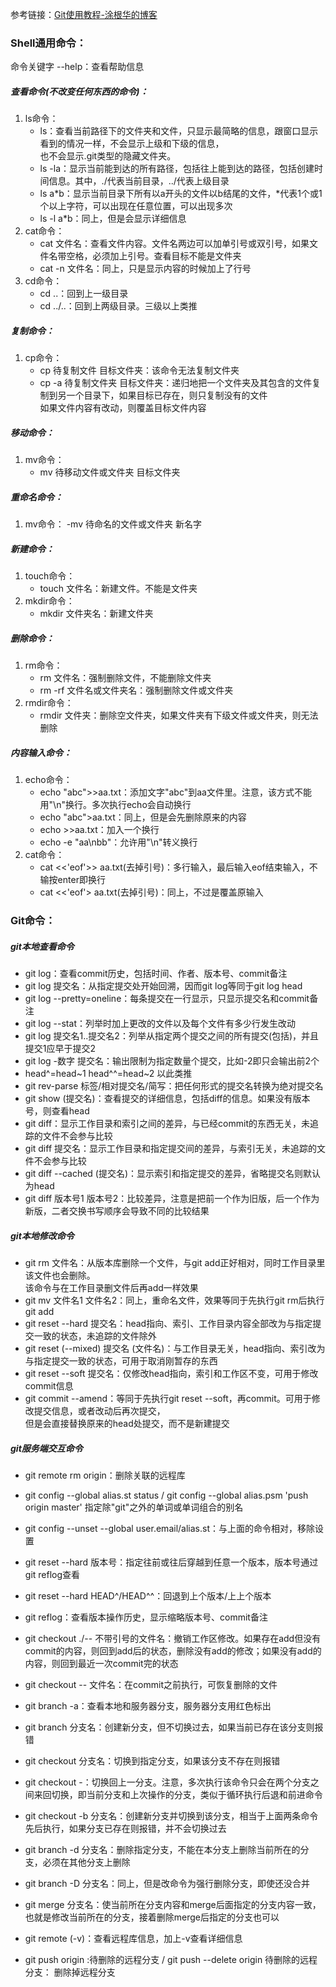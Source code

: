 参考链接：[Git使用教程-涂根华的博客](http://www.cnblogs.com/tugenhua0707/p/4050072.html)

### Shell通用命令：
命令关键字 --help：查看帮助信息
##### 查看命令(不改变任何东西的命令)：
1. ls命令：
    - ls：查看当前路径下的文件夹和文件，只显示最简略的信息，跟窗口显示看到的情况一样，不会显示上级和下级的信息，  
            也不会显示.git类型的隐藏文件夹。
    - ls -la：显示当前能到达的所有路径，包括往上能到达的路径，包括创建时间信息。其中，./代表当前目录，../代表上级目录
    - ls a*b：显示当前目录下所有以a开头的文件以b结尾的文件，*代表1个或1个以上字符，可以出现在任意位置，可以出现多次
    - ls -l a*b：同上，但是会显示详细信息
2. cat命令：
    - cat 文件名：查看文件内容。文件名两边可以加单引号或双引号，如果文件名带空格，必须加上引号。查看目标不能是文件夹
    - cat -n 文件名：同上，只是显示内容的时候加上了行号
3. cd命令：
    - cd ..：回到上一级目录
    - cd ../..：回到上两级目录。三级以上类推
    
##### 复制命令：
1. cp命令：
    - cp 待复制文件 目标文件夹：该命令无法复制文件夹
    - cp -a 待复制文件夹 目标文件夹：递归地把一个文件夹及其包含的文件复制到另一个目录下，如果目标已存在，则只复制没有的文件  
                                    如果文件内容有改动，则覆盖目标文件内容
                                    
##### 移动命令：
1. mv命令：
    - mv 待移动文件或文件夹 目标文件夹
    
##### 重命名命令：
1. mv命令：
    -mv 待命名的文件或文件夹 新名字
                                    
##### 新建命令：
1. touch命令：
    - touch 文件名：新建文件。不能是文件夹
2. mkdir命令：
    - mkdir 文件夹名：新建文件夹
                                    
##### 删除命令：
1. rm命令：
    - rm 文件名：强制删除文件，不能删除文件夹
    - rm -rf 文件名或文件夹名：强制删除文件或文件夹
2. rmdir命令：
    - rmdir 文件夹：删除空文件夹，如果文件夹有下级文件或文件夹，则无法删除
    
##### 内容输入命令：
1. echo命令：
    - echo "abc">>aa.txt：添加文字"abc"到aa文件里。注意，该方式不能用"\n"换行。多次执行echo会自动换行
    - echo "abc">aa.txt：同上，但是会先删除原来的内容
    - echo >>aa.txt：加入一个换行
    - echo -e "aa\nbb"：允许用"\n"转义换行
2. cat命令：
    - cat <<'eof'>> aa.txt(去掉引号)：多行输入，最后输入eof结束输入，不输按enter即换行
    - cat <<'eof'> aa.txt(去掉引号)：同上，不过是覆盖原输入

### Git命令：
##### git本地查看命令
- git log：查看commit历史，包括时间、作者、版本号、commit备注
- git log 提交名：从指定提交处开始回溯，因而git log等同于git log head
- git log --pretty=oneline：每条提交在一行显示，只显示提交名和commit备注
- git log --stat：列举时加上更改的文件以及每个文件有多少行发生改动
- git log 提交名1..提交名2：列举从指定两个提交之间的所有提交(包括)，并且提交1应早于提交2
- git log -数字 提交名：输出限制为指定数量个提交，比如-2即只会输出前2个
- head^=head~1 head^^=head~2 以此类推
- git rev-parse 标签/相对提交名/简写：把任何形式的提交名转换为绝对提交名
- git show (提交名)：查看提交的详细信息，包括diff的信息。如果没有版本号，则查看head
- git diff：显示工作目录和索引之间的差异，与已经commit的东西无关，未追踪的文件不会参与比较
- git diff 提交名：显示工作目录和指定提交间的差异，与索引无关，未追踪的文件不会参与比较
- git diff --cached (提交名)：显示索引和指定提交的差异，省略提交名则默认为head
- git diff 版本号1 版本号2：比较差异，注意是把前一个作为旧版，后一个作为新版，二者交换书写顺序会导致不同的比较结果

##### git本地修改命令
- git rm 文件名：从版本库删除一个文件，与git add正好相对，同时工作目录里该文件也会删除。  
                该命令与在工作目录删文件后再add一样效果
- git mv 文件名1 文件名2：同上，重命名文件，效果等同于先执行git rm后执行git add
- git reset --hard 提交名：head指向、索引、工作目录内容全部改为与指定提交一致的状态，未追踪的文件除外
- git reset (--mixed) 提交名 (文件名)：与工作目录无关，head指向、索引改为与指定提交一致的状态，可用于取消刚暂存的东西
- git reset --soft 提交名：仅修改head指向，索引和工作区不变，可用于修改commit信息
- git commit --amend：等同于先执行git reset --soft，再commit。可用于修改提交信息，或者改动后再次提交，  
                      但是会直接替换原来的head处提交，而不是新建提交


##### git服务端交互命令
- git remote rm origin：删除关联的远程库
- git config --global alias.st status / git config --global alias.psm 'push origin master' 指定除"git"之外的单词或单词组合的别名
- git config --unset --global user.email/alias.st：与上面的命令相对，移除设置

- git reset --hard 版本号：指定往前或往后穿越到任意一个版本，版本号通过git reflog查看
- git reset --hard HEAD^/HEAD^^：回退到上个版本/上上个版本
- git reflog：查看版本操作历史，显示缩略版本号、commit备注
- git checkout ./-- 不带引号的文件名：撤销工作区修改。如果存在add但没有commit的内容，则回到add后的状态，删除没有add的修改；如果没有add的内容，则回到最近一次commit完的状态
- git checkout -- 文件名：在commit之前执行，可恢复删除的文件
- git branch -a：查看本地和服务器分支，服务器分支用红色标出
- git branch 分支名：创建新分支，但不切换过去，如果当前已存在该分支则报错
- git checkout 分支名：切换到指定分支，如果该分支不存在则报错
- git checkout -：切换回上一分支。注意，多次执行该命令只会在两个分支之间来回切换，即当前分支和上次操作的分支，类似于循环执行后退和前进命令
- git checkout -b 分支名：创建新分支并切换到该分支，相当于上面两条命令先后执行，如果分支已存在则报错，并不会切换过去
- git branch -d 分支名：删除指定分支，不能在本分支上删除当前所在的分支，必须在其他分支上删除
- git branch -D 分支名：同上，但是改命令为强行删除分支，即使还没合并
- git merge 分支名：使当前所在分支内容和merge后面指定的分支内容一致，也就是修改当前所在的分支，接着删除merge后指定的分支也可以
- git remote (-v)：查看远程库信息，加上-v查看详细信息
- git push origin :待删除的远程分支 / git push --delete origin 待删除的远程分支： 删除掉远程分支
